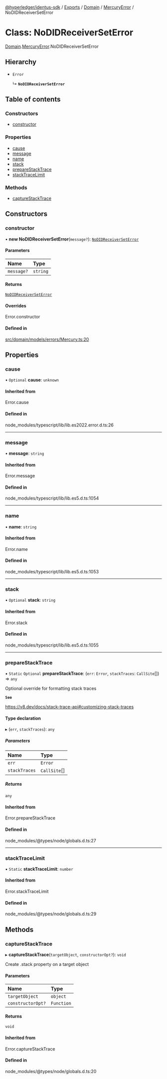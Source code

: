 [@hyperledger/identus-sdk](../README.md) / [Exports](../modules.md) / [Domain](../modules/Domain.md) / [MercuryError](../modules/Domain.MercuryError.md) / NoDIDReceiverSetError

# Class: NoDIDReceiverSetError

[Domain](../modules/Domain.md).[MercuryError](../modules/Domain.MercuryError.md).NoDIDReceiverSetError

## Hierarchy

- `Error`

  ↳ **`NoDIDReceiverSetError`**

## Table of contents

### Constructors

- [constructor](Domain.MercuryError.NoDIDReceiverSetError.md#constructor)

### Properties

- [cause](Domain.MercuryError.NoDIDReceiverSetError.md#cause)
- [message](Domain.MercuryError.NoDIDReceiverSetError.md#message)
- [name](Domain.MercuryError.NoDIDReceiverSetError.md#name)
- [stack](Domain.MercuryError.NoDIDReceiverSetError.md#stack)
- [prepareStackTrace](Domain.MercuryError.NoDIDReceiverSetError.md#preparestacktrace)
- [stackTraceLimit](Domain.MercuryError.NoDIDReceiverSetError.md#stacktracelimit)

### Methods

- [captureStackTrace](Domain.MercuryError.NoDIDReceiverSetError.md#capturestacktrace)

## Constructors

### constructor

• **new NoDIDReceiverSetError**(`message?`): [`NoDIDReceiverSetError`](Domain.MercuryError.NoDIDReceiverSetError.md)

#### Parameters

| Name | Type |
| :------ | :------ |
| `message?` | `string` |

#### Returns

[`NoDIDReceiverSetError`](Domain.MercuryError.NoDIDReceiverSetError.md)

#### Overrides

Error.constructor

#### Defined in

[src/domain/models/errors/Mercury.ts:20](https://github.com/hyperledger-identus/sdk-ts/blob/d44afc3403bdd5cf86219cd263be20ea744f4706/src/domain/models/errors/Mercury.ts#L20)

## Properties

### cause

• `Optional` **cause**: `unknown`

#### Inherited from

Error.cause

#### Defined in

node_modules/typescript/lib/lib.es2022.error.d.ts:26

___

### message

• **message**: `string`

#### Inherited from

Error.message

#### Defined in

node_modules/typescript/lib/lib.es5.d.ts:1054

___

### name

• **name**: `string`

#### Inherited from

Error.name

#### Defined in

node_modules/typescript/lib/lib.es5.d.ts:1053

___

### stack

• `Optional` **stack**: `string`

#### Inherited from

Error.stack

#### Defined in

node_modules/typescript/lib/lib.es5.d.ts:1055

___

### prepareStackTrace

▪ `Static` `Optional` **prepareStackTrace**: (`err`: `Error`, `stackTraces`: `CallSite`[]) => `any`

Optional override for formatting stack traces

**`See`**

https://v8.dev/docs/stack-trace-api#customizing-stack-traces

#### Type declaration

▸ (`err`, `stackTraces`): `any`

##### Parameters

| Name | Type |
| :------ | :------ |
| `err` | `Error` |
| `stackTraces` | `CallSite`[] |

##### Returns

`any`

#### Inherited from

Error.prepareStackTrace

#### Defined in

node_modules/@types/node/globals.d.ts:27

___

### stackTraceLimit

▪ `Static` **stackTraceLimit**: `number`

#### Inherited from

Error.stackTraceLimit

#### Defined in

node_modules/@types/node/globals.d.ts:29

## Methods

### captureStackTrace

▸ **captureStackTrace**(`targetObject`, `constructorOpt?`): `void`

Create .stack property on a target object

#### Parameters

| Name | Type |
| :------ | :------ |
| `targetObject` | `object` |
| `constructorOpt?` | `Function` |

#### Returns

`void`

#### Inherited from

Error.captureStackTrace

#### Defined in

node_modules/@types/node/globals.d.ts:20
